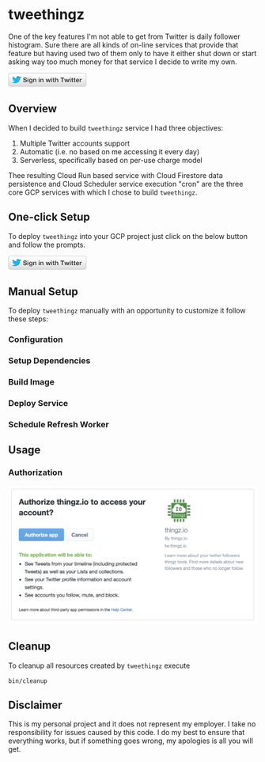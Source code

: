 # tweethingz

One of the key features I'm not able to get from Twitter is daily follower histogram. Sure there are all kinds of  on-line services that provide that feature but having used two of them only to have it either shut down or start asking way too much money for that service I decide to write my own.

![](static/img/sign-in.png)

## Overview

When I decided to build `tweethingz` service I had three objectives:

1. Multiple Twitter accounts support
2. Automatic (i.e. no based on me accessing it every day)
3. Serverless, specifically based on per-use charge model

Thee resulting Cloud Run based service with Cloud Firestore data persistence and Cloud Scheduler service execution "cron" are the three core GCP services with which I chose to build `tweethingz`.

## One-click Setup

To deploy `tweethingz` into your GCP project just click on the below button and follow the prompts.

![](static/img/sign-in.png)

## Manual Setup

To deploy `tweethingz` manually with an opportunity to customize it follow these steps:

### Configuration

### Setup Dependencies

### Build Image

### Deploy Service

### Schedule Refresh Worker

## Usage

### Authorization

![](doc/twitter-auth.png)

## Cleanup

To cleanup all resources created by `tweethingz` execute

```shell
bin/cleanup
```

## Disclaimer

This is my personal project and it does not represent my employer. I take no responsibility for issues caused by this code. I do my best to ensure that everything works, but if something goes wrong, my apologies is all you will get.


